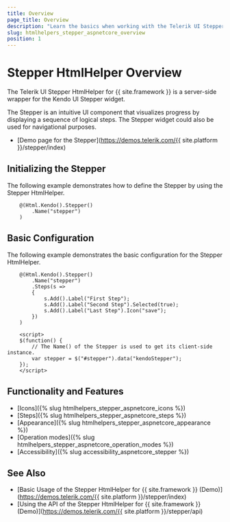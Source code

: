 ```yaml
---
title: Overview
page_title: Overview
description: "Learn the basics when working with the Telerik UI Stepper HtmlHelper for {{ site.framework }}."
slug: htmlhelpers_stepper_aspnetcore_overview
position: 1
---
```


# Stepper HtmlHelper Overview

The Telerik UI Stepper HtmlHelper for {{ site.framework }} is a server-side wrapper for the Kendo UI Stepper widget.

The Stepper is an intuitive UI component that visualizes progress by displaying a sequence of logical steps. The Stepper widget could also be used for navigational purposes.

* [Demo page for the Stepper](https://demos.telerik.com/{{ site.platform }}/stepper/index)

## Initializing the Stepper

The following example demonstrates how to define the Stepper by using the Stepper HtmlHelper.

```Razor
    @(Html.Kendo().Stepper()
        .Name("stepper")
    )
```

## Basic Configuration

The following example demonstrates the basic configuration for the Stepper HtmlHelper.

```Razor
    @(Html.Kendo().Stepper()
        .Name("stepper")
        .Steps(s =>
        {
            s.Add().Label("First Step");
            s.Add().Label("Second Step").Selected(true);
            s.Add().Label("Last Step").Icon("save");
        })
    )

    <script>
    $(function() {
        // The Name() of the Stepper is used to get its client-side instance.
        var stepper = $("#stepper").data("kendoStepper");
    });
    </script>
```

## Functionality and Features

* [Icons]({% slug htmlhelpers_stepper_aspnetcore_icons %})
* [Steps]({% slug htmlhelpers_stepper_aspnetcore_steps %})
* [Appearance]({% slug htmlhelpers_stepper_aspnetcore_appearance %})
* [Operation modes]({% slug htmlhelpers_stepper_aspnetcore_operation_modes %})
* [Accessibility]({% slug accessibility_aspnetcore_stepper %})

## See Also

* [Basic Usage of the Stepper HtmlHelper for {{ site.framework }} (Demo)](https://demos.telerik.com/{{ site.platform }}/stepper/index)
* [Using the API of the Stepper HtmlHelper for {{ site.framework }} (Demo)](https://demos.telerik.com/{{ site.platform }}/stepper/api)
